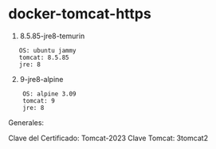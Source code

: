 # docker-tomcat-https

1. 8.5.85-jre8-temurin

``` text
   OS: ubuntu jammy
   tomcat: 8.5.85
   jre: 8

```

2. 9-jre8-alpine

``` text
    OS: alpine 3.09
    tomcat: 9
    jre: 8

```

Generales:

Clave del Certificado: Tomcat-2023
Clave Tomcat: 3tomcat2